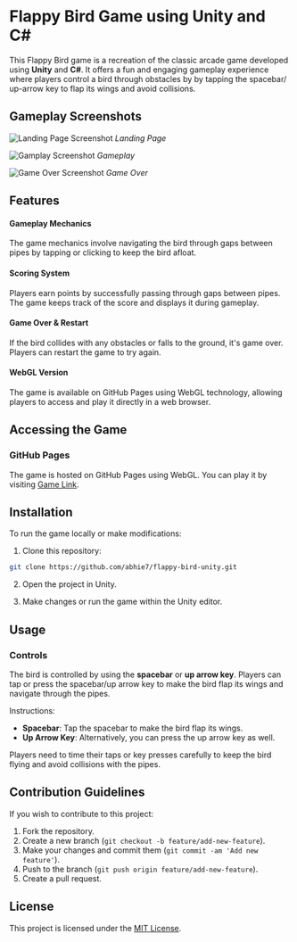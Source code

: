 # Flappy Bird Game using Unity and C#

This Flappy Bird game is a recreation of the classic arcade game developed using **Unity** and **C#**. It offers a fun and engaging gameplay experience where players control a bird through obstacles by by tapping the spacebar/ up-arrow key to flap its wings and avoid collisions.

## Gameplay Screenshots

![Landing Page Screenshot](https://imgur.com/NXnMLox.png)
*Landing Page*

![Gamplay Screenshot](https://imgur.com/y9F0DAt.png)
*Gameplay*

![Game Over Screenshot](https://imgur.com/OcAgOj9.png)
*Game Over*

## Features

#### Gameplay Mechanics

The game mechanics involve navigating the bird through gaps between pipes by tapping or clicking to keep the bird afloat.

#### Scoring System

Players earn points by successfully passing through gaps between pipes. The game keeps track of the score and displays it during gameplay.

#### Game Over & Restart

If the bird collides with any obstacles or falls to the ground, it's game over. Players can restart the game to try again.

#### WebGL Version

The game is available on GitHub Pages using WebGL technology, allowing players to access and play it directly in a web browser.


## Accessing the Game

### GitHub Pages

The game is hosted on GitHub Pages using WebGL. You can play it by visiting [Game Link](https://abhie7.github.io/flappy-bird-unity/).

## Installation

To run the game locally or make modifications:

1. Clone this repository:

```bash 
git clone https://github.com/abhie7/flappy-bird-unity.git
```
2. Open the project in Unity.

3. Make changes or run the game within the Unity editor.

## Usage

### Controls

The bird is controlled by using the **spacebar** or **up arrow key**. Players can tap or press the spacebar/up arrow key to make the bird flap its wings and navigate through the pipes.

Instructions:

- **Spacebar**: Tap the spacebar to make the bird flap its wings.
- **Up Arrow Key**: Alternatively, you can press the up arrow key as well.

Players need to time their taps or key presses carefully to keep the bird flying and avoid collisions with the pipes.

## Contribution Guidelines

If you wish to contribute to this project:

1. Fork the repository.
2. Create a new branch (`git checkout -b feature/add-new-feature`).
3. Make your changes and commit them (`git commit -am 'Add new feature'`).
4. Push to the branch (`git push origin feature/add-new-feature`).
5. Create a pull request.

## License

This project is licensed under the [MIT License](LICENSE).
